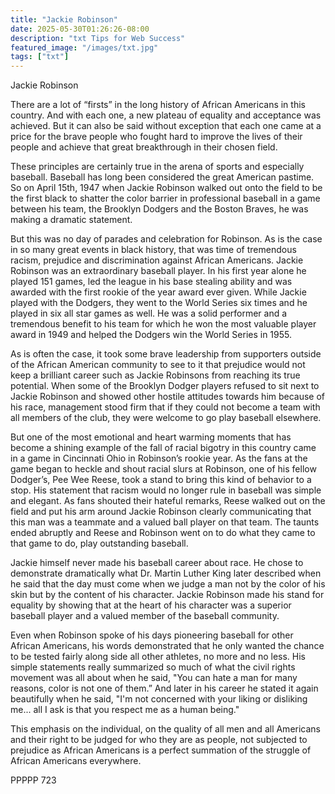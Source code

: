 ```yaml
---
title: "Jackie Robinson"
date: 2025-05-30T01:26:26-08:00
description: "txt Tips for Web Success"
featured_image: "/images/txt.jpg"
tags: ["txt"]
---
```


Jackie Robinson

There are a lot of “firsts” in the long history of African Americans in this country.  And with each one, a new plateau of equality and acceptance was achieved.  But it can also be said without exception that each one came at a price for the brave people who fought hard to improve the lives of their people and achieve that great breakthrough in their chosen field.

These principles are certainly true in the arena of sports and especially baseball.  Baseball has long been considered the great American pastime.  So on April 15th, 1947 when Jackie Robinson walked out onto the field to be the first black to shatter the color barrier in professional baseball in a game between his team, the Brooklyn Dodgers and the Boston Braves, he was making a dramatic statement.

But this was no day of parades and celebration for Robinson.  As is the case in so many great events in black history, that was time of tremendous racism, prejudice and discrimination against African Americans.  Jackie Robinson was an extraordinary baseball player.  In his first year alone he played 151 games, led the league in his base stealing ability and was awarded with the first rookie of the year award ever given.  While Jackie played with the Dodgers, they went to the World Series six times and he played in six all star games as well.  He was a solid performer and a tremendous benefit to his team for which he won the most valuable player award in 1949 and helped the Dodgers win the World Series in 1955.

As is often the case, it took some brave leadership from supporters outside of the African American community to see to it that prejudice would not keep a brilliant career such as Jackie Robinsons from reaching its true potential.  When some of the Brooklyn Dodger players refused to sit next to Jackie Robinson and showed other hostile attitudes towards him because of his race, management stood firm that if they could not become a team with all members of the club, they were welcome to go play baseball elsewhere.

But one of the most emotional and heart warming moments that has become a shining example of the fall of racial bigotry in this country came in a game in Cincinnati Ohio in Robinson’s rookie year.  As the fans at the game began to heckle and shout racial slurs at Robinson, one of his fellow Dodger’s, Pee Wee Reese, took a stand to bring this kind of behavior to a stop.  His statement that racism would no longer rule in baseball was simple and elegant.  As fans shouted their hateful remarks, Reese walked out on the field and put his arm around Jackie Robinson clearly communicating that this man was a teammate and a valued ball player on that team.  The taunts ended abruptly and Reese and Robinson went on to do what they came to that game to do, play outstanding baseball.

Jackie himself never made his baseball career about race.  He chose to demonstrate dramatically what Dr. Martin Luther King later described when he said that the day must come when we judge a man not by the color of his skin but by the content of his character.  Jackie Robinson made his stand for equality by showing that at the heart of his character was a superior baseball player and a valued member of the baseball community.  

Even when Robinson spoke of his days pioneering baseball for other African Americans, his words demonstrated that he only wanted the chance to be tested fairly along side all other athletes,  no more and no less.  His simple statements really summarized so much of what the civil rights movement was all about when he said, "You can hate a man for many reasons, color is not one of them.”  And later in his career he stated it again beautifully when he said, "I'm not concerned with your liking or disliking me... all I ask is that you respect me as a human being."  

This emphasis on the individual, on the quality of all men and all Americans and their right to be judged for who they are as people, not subjected to prejudice as African Americans is a perfect summation of the struggle of African Americans everywhere.

PPPPP 723


